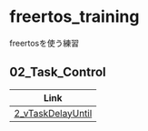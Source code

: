 # freertos_training
freertosを使う練習 

## 02_Task_Control

| Link                                             |
|--------------------------------------------------|
| [2_vTaskDelayUntil](2_vTaskDelayUntil/README.md) |
